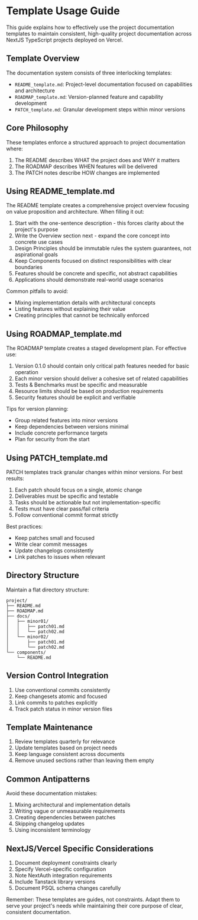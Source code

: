 # Template Usage Guide

This guide explains how to effectively use the project documentation templates to maintain consistent, high-quality project documentation across NextJS TypeScript projects deployed on Vercel.

## Template Overview

The documentation system consists of three interlocking templates:

- `README_template.md`: Project-level documentation focused on capabilities and architecture
- `ROADMAP_template.md`: Version-planned feature and capability development
- `PATCH_template.md`: Granular development steps within minor versions

## Core Philosophy

These templates enforce a structured approach to project documentation where:

1. The README describes WHAT the project does and WHY it matters
2. The ROADMAP describes WHEN features will be delivered
3. The PATCH notes describe HOW changes are implemented

## Using README_template.md

The README template creates a comprehensive project overview focusing on value proposition and architecture. When filling it out:

1. Start with the one-sentence description - this forces clarity about the project's purpose
2. Write the Overview section next - expand the core concept into concrete use cases
3. Design Principles should be immutable rules the system guarantees, not aspirational goals
4. Keep Components focused on distinct responsibilities with clear boundaries
5. Features should be concrete and specific, not abstract capabilities
6. Applications should demonstrate real-world usage scenarios

Common pitfalls to avoid:
- Mixing implementation details with architectural concepts
- Listing features without explaining their value
- Creating principles that cannot be technically enforced

## Using ROADMAP_template.md

The ROADMAP template creates a staged development plan. For effective use:

1. Version 0.1.0 should contain only critical path features needed for basic operation
2. Each minor version should deliver a cohesive set of related capabilities
3. Tests & Benchmarks must be specific and measurable
4. Resource limits should be based on production requirements
5. Security features should be explicit and verifiable

Tips for version planning:
- Group related features into minor versions
- Keep dependencies between versions minimal
- Include concrete performance targets
- Plan for security from the start

## Using PATCH_template.md

PATCH templates track granular changes within minor versions. For best results:

1. Each patch should focus on a single, atomic change
2. Deliverables must be specific and testable
3. Tasks should be actionable but not implementation-specific
4. Tests must have clear pass/fail criteria
5. Follow conventional commit format strictly

Best practices:
- Keep patches small and focused
- Write clear commit messages
- Update changelogs consistently
- Link patches to issues when relevant

## Directory Structure

Maintain a flat directory structure:

```
project/
├── README.md
├── ROADMAP.md
├── docs/
│   ├── minor01/
│   │   ├── patch01.md
│   │   └── patch02.md
│   └── minor02/
│       ├── patch01.md
│       └── patch02.md
└── components/
    └── README.md
```

## Version Control Integration

1. Use conventional commits consistently
2. Keep changesets atomic and focused
3. Link commits to patches explicitly
4. Track patch status in minor version files

## Template Maintenance

1. Review templates quarterly for relevance
2. Update templates based on project needs
3. Keep language consistent across documents
4. Remove unused sections rather than leaving them empty

## Common Antipatterns

Avoid these documentation mistakes:

1. Mixing architectural and implementation details
2. Writing vague or unmeasurable requirements
3. Creating dependencies between patches
4. Skipping changelog updates
5. Using inconsistent terminology

## NextJS/Vercel Specific Considerations

1. Document deployment constraints clearly
2. Specify Vercel-specific configuration
3. Note NextAuth integration requirements
4. Include Tanstack library versions
5. Document PSQL schema changes carefully

Remember: These templates are guides, not constraints. Adapt them to serve your project's needs while maintaining their core purpose of clear, consistent documentation.
